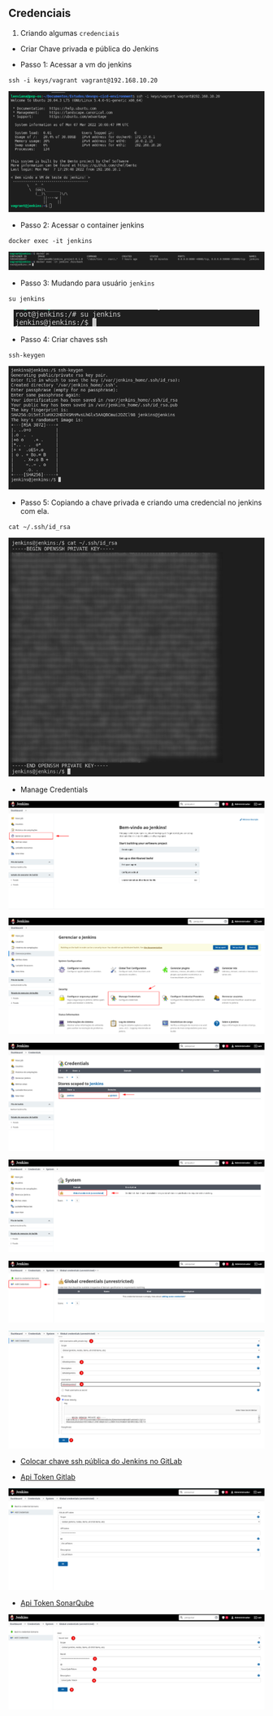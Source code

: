 ## Credenciais

1. Criando algumas `credenciais`

- Criar Chave privada e pública do Jenkins

- Passo 1: Acessar a vm do jenkins
```console
ssh -i keys/vagrant vagrant@192.168.10.20
```

<p align="center">
  <img alt="Jenkins" src="../../../data/jenkins-images/jenkins-admin-18.png">
</p>

- Passo 2: Acessar o container jenkins

```console
docker exec -it jenkins
```
<p align="center">
  <img alt="Jenkins" src="../../../data/jenkins-images/jenkins-admin-19.png">
</p>

- Passo 3: Mudando para usuário `jenkins`

```console
su jenkins
```
<p align="center">
  <img alt="Jenkins" src="../../../data/jenkins-images/jenkins-admin-20.png">
</p>

- Passo 4: Criar chaves ssh

```console
ssh-keygen
```
<p align="center">
  <img alt="Jenkins" src="../../../data/jenkins-images/jenkins-admin-21.png">
</p>

- Passo 5: Copiando a chave privada e criando uma credencial no jenkins com ela.

```console
cat ~/.ssh/id_rsa
```

<p align="center">
  <img alt="Jenkins" src="../../../data/jenkins-images/jenkins-admin-22.png">
</p>

- Manage Credentials

<p align="center">
  <img alt="Jenkins" src="../../../data/jenkins-images/jenkins-admin-9.png">
</p>

<p align="center">
  <img alt="Jenkins" src="../../../data/jenkins-images/jenkins-admin-10.png">
</p>

<p align="center">
  <img alt="Jenkins" src="../../../data/jenkins-images/jenkins-admin-11.png">
</p>

<p align="center">
  <img alt="Jenkins" src="../../../data/jenkins-images/jenkins-admin-12.png">
</p>

<p align="center">
  <img alt="Jenkins" src="../../../data/jenkins-images/jenkins-admin-13.png">
</p>

<p align="center">
  <img alt="Jenkins" src="../../../data/jenkins-images/jenkins-admin-23.png">
</p>

- [Colocar chave ssh pública do Jenkins no GitLab](../../configure_gitlab/docs/chavessh_user_jenkins.md)

- [Api Token Gitlab](../../configure_gitlab/docs/token.md)

<p align="center">
  <img alt="Jenkins" src="../../../data/jenkins-images/jenkins-admin-16.png">
</p>

- [Api Token SonarQube](../../configure_sonar/docs/token.md)

<p align="center">
  <img alt="Jenkins" src="../../../data/jenkins-images/jenkins-admin-28.png">
</p>